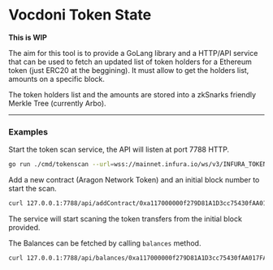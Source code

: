 # Vocdoni Token State

**This is WIP**

The aim for this tool is to provide a GoLang library and a HTTP/API service that can be used to fetch an updated list of token holders for a Ethereum token (just ERC20 at the beggining). It must allow to get the holders list, amounts on a specific block.

The token holders list and the amounts are stored into a zkSnarks friendly Merkle Tree (currently Arbo). 

---

### Examples

Start the token scan service, the API will listen at port 7788 HTTP. 
```bash
go run ./cmd/tokenscan --url=wss://mainnet.infura.io/ws/v3/INFURA_TOKEN --port=7788
```


Add a new contract (Aragon Network Token) and an initial block number to start the scan.
```bash
curl 127.0.0.1:7788/api/addContract/0xa117000000f279D81A1D3cc75430fAA017FA5A2e/11000000
```

The service will start scaning the token transfers from the initial block provided.

The Balances can be fetched by calling `balances` method.
```bash
curl 127.0.0.1:7788/api/balances/0xa117000000f279D81A1D3cc75430fAA017FA5A2e
```

